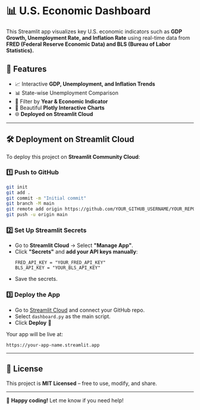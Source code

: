 # 📊 U.S. Economic Dashboard

This Streamlit app visualizes key U.S. economic indicators such as **GDP Growth, Unemployment Rate, and Inflation Rate** using real-time data from **FRED (Federal Reserve Economic Data) and BLS (Bureau of Labor Statistics).**

## 🚀 Features
- 📈 Interactive **GDP, Unemployment, and Inflation Trends**
- 📊 State-wise Unemployment Comparison
- 🔎 Filter by **Year & Economic Indicator**
- 🎨 Beautiful **Plotly Interactive Charts**
- 🌐 **Deployed on Streamlit Cloud**

---

## 🛠 Deployment on Streamlit Cloud
To deploy this project on **Streamlit Community Cloud**:

### 1️⃣ Push to GitHub
```bash
git init
git add .
git commit -m "Initial commit"
git branch -M main
git remote add origin https://github.com/YOUR_GITHUB_USERNAME/YOUR_REPO_NAME.git
git push -u origin main
```

### 2️⃣ Set Up Streamlit Secrets
- Go to **Streamlit Cloud** → Select **"Manage App"**.
- Click **"Secrets"** and **add your API keys manually**:
  ```
  FRED_API_KEY = "YOUR_FRED_API_KEY"
  BLS_API_KEY = "YOUR_BLS_API_KEY"
  ```
- Save the secrets.

### 3️⃣ Deploy the App
- Go to [Streamlit Cloud](https://share.streamlit.io/) and connect your GitHub repo.
- Select `dashboard.py` as the main script.
- Click **Deploy** 🚀

Your app will be live at:
```
https://your-app-name.streamlit.app
```

---

## 📝 License
This project is **MIT Licensed** – free to use, modify, and share.

---

🎉 **Happy coding!** Let me know if you need help!
